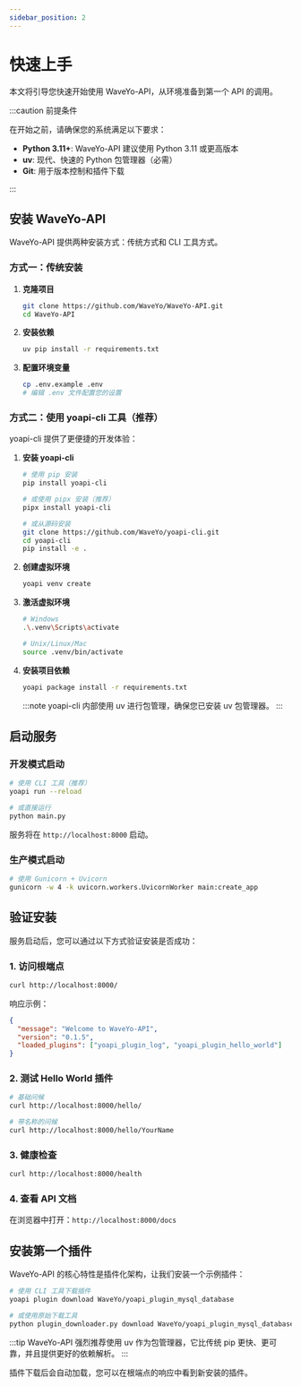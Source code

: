 ```yaml
---
sidebar_position: 2
---
```


# 快速上手

本文将引导您快速开始使用 WaveYo-API，从环境准备到第一个 API 的调用。

:::caution 前提条件

在开始之前，请确保您的系统满足以下要求：

- **Python 3.11+**: WaveYo-API 建议使用 Python 3.11 或更高版本
- **uv**: 现代、快速的 Python 包管理器（必需）
- **Git**: 用于版本控制和插件下载

:::

## 安装 WaveYo-API

WaveYo-API 提供两种安装方式：传统方式和 CLI 工具方式。

### 方式一：传统安装

1. **克隆项目**
   ```bash
   git clone https://github.com/WaveYo/WaveYo-API.git
   cd WaveYo-API
   ```

2. **安装依赖**
   ```bash
   uv pip install -r requirements.txt
   ```

3. **配置环境变量**
   ```bash
   cp .env.example .env
   # 编辑 .env 文件配置您的设置
   ```

### 方式二：使用 yoapi-cli 工具（推荐）

yoapi-cli 提供了更便捷的开发体验：

1. **安装 yoapi-cli**
   ```bash
   # 使用 pip 安装
   pip install yoapi-cli

   # 或使用 pipx 安装（推荐）
   pipx install yoapi-cli

   # 或从源码安装
   git clone https://github.com/WaveYo/yoapi-cli.git
   cd yoapi-cli
   pip install -e .
   ```

2. **创建虚拟环境**
   ```bash
   yoapi venv create
   ```

3. **激活虚拟环境**
   ```bash
   # Windows
   .\.venv\Scripts\activate

   # Unix/Linux/Mac
   source .venv/bin/activate
   ```

4. **安装项目依赖**
   ```bash
   yoapi package install -r requirements.txt
   ```
   
   :::note
   yoapi-cli 内部使用 uv 进行包管理，确保您已安装 uv 包管理器。
   :::

## 启动服务

### 开发模式启动

```bash
# 使用 CLI 工具（推荐）
yoapi run --reload

# 或直接运行
python main.py
```

服务将在 `http://localhost:8000` 启动。

### 生产模式启动

```bash
# 使用 Gunicorn + Uvicorn
gunicorn -w 4 -k uvicorn.workers.UvicornWorker main:create_app
```

## 验证安装

服务启动后，您可以通过以下方式验证安装是否成功：

### 1. 访问根端点

```bash
curl http://localhost:8000/
```

响应示例：
```json
{
  "message": "Welcome to WaveYo-API",
  "version": "0.1.5",
  "loaded_plugins": ["yoapi_plugin_log", "yoapi_plugin_hello_world"]
}
```

### 2. 测试 Hello World 插件

```bash
# 基础问候
curl http://localhost:8000/hello/

# 带名称的问候
curl http://localhost:8000/hello/YourName
```

### 3. 健康检查

```bash
curl http://localhost:8000/health
```

### 4. 查看 API 文档

在浏览器中打开：`http://localhost:8000/docs`

## 安装第一个插件

WaveYo-API 的核心特性是插件化架构，让我们安装一个示例插件：

```bash
# 使用 CLI 工具下载插件
yoapi plugin download WaveYo/yoapi_plugin_mysql_database

# 或使用原始下载工具
python plugin_downloader.py download WaveYo/yoapi_plugin_mysql_database
```

:::tip
WaveYo-API 强烈推荐使用 uv 作为包管理器，它比传统 pip 更快、更可靠，并且提供更好的依赖解析。
:::

插件下载后会自动加载，您可以在根端点的响应中看到新安装的插件。
